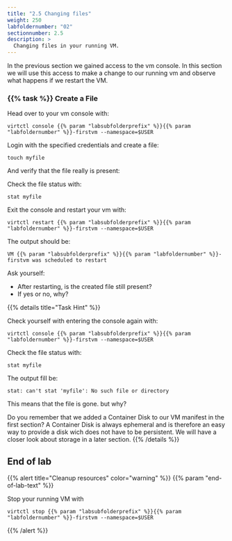 ```yaml
---
title: "2.5 Changing files"
weight: 250
labfoldernumber: "02"
sectionnumber: 2.5
description: >
  Changing files in your running VM.
---
```


In the previous section we gained access to the vm console. In this section we will use this access to make a change
to our running vm and observe what happens if we restart the VM.


### {{% task %}} Create a File

Head over to your vm console with:
```shell
virtctl console {{% param "labsubfolderprefix" %}}{{% param "labfoldernumber" %}}-firstvm --namespace=$USER
```

Login with the specified credentials and create a file:

```shell
touch myfile
```

And verify that the file really is present:

Check the file status with:
```shell
stat myfile
```

Exit the console and restart your vm with:

```shell
virtctl restart {{% param "labsubfolderprefix" %}}{{% param "labfoldernumber" %}}-firstvm --namespace=$USER
```

The output should be:

```shell
VM {{% param "labsubfolderprefix" %}}{{% param "labfoldernumber" %}}-firstvm was scheduled to restart
```

Ask yourself:

* After restarting, is the created file still present?
* If yes or no, why?

{{% details title="Task Hint" %}}

Check yourself with entering the console again with:
```shell
virtctl console {{% param "labsubfolderprefix" %}}{{% param "labfoldernumber" %}}-firstvm --namespace=$USER
```

Check the file status with:
```shell
stat myfile
```

The output fill be:
```shell
stat: can't stat 'myfile': No such file or directory
```

This means that the file is gone. but why?

Do you remember that we added a Container Disk to our VM manifest in the first section? A Container Disk is always
ephemeral and is therefore an easy way to provide a disk wich does not have to be persistent. We will have a closer
look about storage in a later section.
{{% /details %}}


## End of lab

{{% alert title="Cleanup resources" color="warning" %}}  {{% param "end-of-lab-text" %}}

Stop your running VM with
```shell
virtctl stop {{% param "labsubfolderprefix" %}}{{% param "labfoldernumber" %}}-firstvm --namespace=$USER
```
{{% /alert %}}

